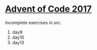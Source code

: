 # [Advent of Code 2017](https://adventofcode.com/2017)

Incomplete exercises in src:

1. day9
2. day10
3. day13
